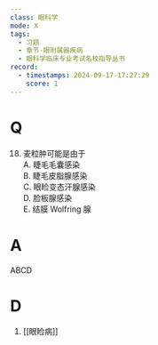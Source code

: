 ```yaml
---
class: 眼科学
mode: X
tags:
  - 习题
  - 章节-眼附属器疾病
  - 眼科学临床专业考试名校指导丛书
record:
  - timestamps: 2024-09-17-17:27:29
    score: 1
---
```


# Q
18. 麦粒肿可能是由于  
A. 睫毛毛囊感染  
B. 睫毛皮脂腺感染  
C. 眼睑变态汗腺感染  
D. 脸板腺感染  
E. 结膜 Wolfring 腺
# A
ABCD
# D
1. [[眼睑病]]
